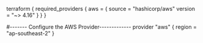 terraform {
  required_providers {
    aws = {
      source  = "hashicorp/aws"
      version = "~> 4.16"
    }
  }
}

#------- Configure the AWS Provider-------------
provider "aws" {
  region = "ap-southeast-2"
}
